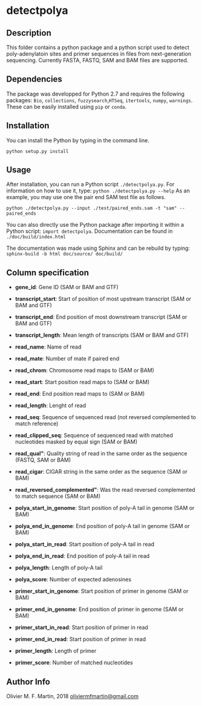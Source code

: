 # detectpolya

## Description

This folder contains a python package and a python script used to detect poly-adenylatoin sites and primer sequences in files from next-generation sequencing. Currently FASTA, FASTQ, SAM and BAM files are supported.

## Dependencies

The package was developped for Python 2.7 and requires the following packages: `Bio`, `collections`, `fuzzysearch`,`HTSeq`, `itertools`, `numpy`, `warnings`. These can be easily installed using `pip` or `conda`.

## Installation

You can install the Python by typing in the command line.

```
python setup.py install
```

## Usage

After installation, you can run a Python script `./detectpolya.py`. For information on how to use it, type: `python ./detectpolya.py --help` As an example, you may use one the pair end SAM test file as follows.

```
python ./detectpolya.py --input ./test/paired_ends.sam -t "sam" --paired_ends
```

You can also directly use the Python package after importing it within a Python script: `import detectpolya`. Documentation can be found in `./doc/build/index.html`

The documentation was made using Sphinx and can be rebuild by typing: `sphinx-build -b html doc/source/ doc/build/`

## Column specification

* **gene_id**: Gene ID (SAM or BAM and GTF)

* **transcript_start**: Start of position of most upstream transcript (SAM or BAM and GTF)

* **transcript_end**: End position of most downstream transcript (SAM or BAM and GTF)

* **transcript_length**: Mean length of transcripts (SAM or BAM and GTF)

* **read_name**: Name of read 

* **read_mate**: Number of mate if paired end

* **read_chrom**: Chromosome read maps to (SAM or BAM)

* **read_start**: Start position read maps to (SAM or BAM)

* **read_end**: End position read maps to (SAM or BAM)

* **read_length**: Lenght of read 

* **read_seq**: Sequence of sequenced read (not reversed complemented to match reference)

* **read_clipped_seq**: Sequence of sequenced read with matched nucleotides masked by equal sign (SAM or BAM)

* **read_qual"**: Quality string of read in the same order as the sequence (FASTQ, SAM or BAM)

* **read_cigar**: CIGAR string in the same order as the sequence (SAM or BAM)

* **read_reversed_complemented"**: Was the read reversed complemented to match sequence (SAM or BAM)

* **polya_start_in_genome**: Start position of poly-A tail in genome (SAM or BAM)

* **polya_end_in_genome**: End position of poly-A tail in genome (SAM or BAM)

* **polya_start_in_read**: Start position of poly-A tail in read

* **polya_end_in_read**: End position of poly-A tail in read

* **polya_length**: Length of poly-A tail

* **polya_score**: Number of expected adenosines

* **primer_start_in_genome**: Start position of primer in genome (SAM or BAM)

* **primer_end_in_genome**: End position of primer in genome (SAM or BAM)

* **primer_start_in_read**: Start position of primer in read

* **primer_end_in_read**: Start position of primer in read

* **primer_length**: Length of primer

* **primer_score**: Number of matched nucleotides

## Author Info

Olivier M. F. Martin, 2018
oliviermfmartin@gmail.com
